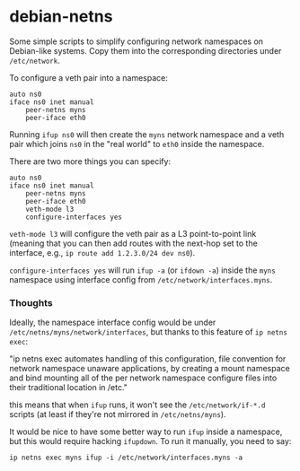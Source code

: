 # debian-netns

Some simple scripts to simplify configuring network namespaces on
Debian-like systems.  Copy them into the corresponding directories under
`/etc/network`.

To configure a veth pair into a namespace:
```
auto ns0
iface ns0 inet manual
    peer-netns myns
    peer-iface eth0
```
Running `ifup ns0` will then create the `myns` network namespace and a veth
pair which joins `ns0` in the "real world" to `eth0` inside the namespace.

There are two more things you can specify:
```
auto ns0
iface ns0 inet manual
    peer-netns myns
    peer-iface eth0
    veth-mode l3
    configure-interfaces yes
```
`veth-mode l3` will configure the veth pair as a L3 point-to-point link
(meaning that you can then add routes with the next-hop set to the
interface, e.g., `ip route add 1.2.3.0/24 dev ns0`).

`configure-interfaces yes` will run `ifup -a` (or `ifdown -a`) inside the
`myns` namespace using interface config from `/etc/network/interfaces.myns`.

### Thoughts

Ideally, the namespace interface config would be under
`/etc/netns/myns/network/interfaces`, but thanks to this feature of `ip
netns exec`:

"ip netns exec automates handling of this configuration, file convention for
network namespace unaware applications, by creating a mount namespace and
bind mounting all of the per network namespace configure files into their
traditional location in /etc."

this means that when `ifup` runs, it won't see the `/etc/network/if-*.d`
scripts (at least if they're not mirrored in `/etc/netns/myns`).

It would be nice to have some better way to run `ifup` inside a namespace,
but this would require hacking `ifupdown`.  To run it manually, you need to
say:

```
ip netns exec myns ifup -i /etc/network/interfaces.myns -a
```


